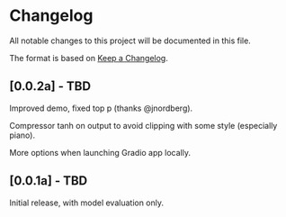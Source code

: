 # Changelog

All notable changes to this project will be documented in this file.

The format is based on [Keep a Changelog](https://keepachangelog.com/en/1.0.0/).

## [0.0.2a] - TBD

Improved demo, fixed top p (thanks @jnordberg).

Compressor tanh on output to avoid clipping with some style (especially piano).

More options when launching Gradio app locally.

## [0.0.1a] - TBD

Initial release, with model evaluation only.
